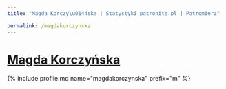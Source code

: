 ```yaml
---
title: "Magda Korczy\u0144ska | Statystyki patronite.pl | Patromierz"

permalink: /magdakorczynska
---
```


# [Magda Korczyńska](https://patronite.pl/magdakorczynska)

{% include profile.md name="magdakorczynska" prefix="m" %}
